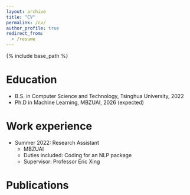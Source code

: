 ```yaml
---
layout: archive
title: "CV"
permalink: /cv/
author_profile: true
redirect_from:
  - /resume
---
```


{% include base_path %}

Education
======
* B.S. in Computer Science and Technology, Tsinghua University, 2022
* Ph.D in Machine Learning, MBZUAI, 2026 (expected)

Work experience
======
* Summer 2022: Research Assistant
  * MBZUAI
  * Duties included: Coding for an NLP package
  * Supervisor: Professor Eric Xing

Publications
======
  
<!-- Service and leadership
======
* Currently signed in to 43 different slack teams -->
